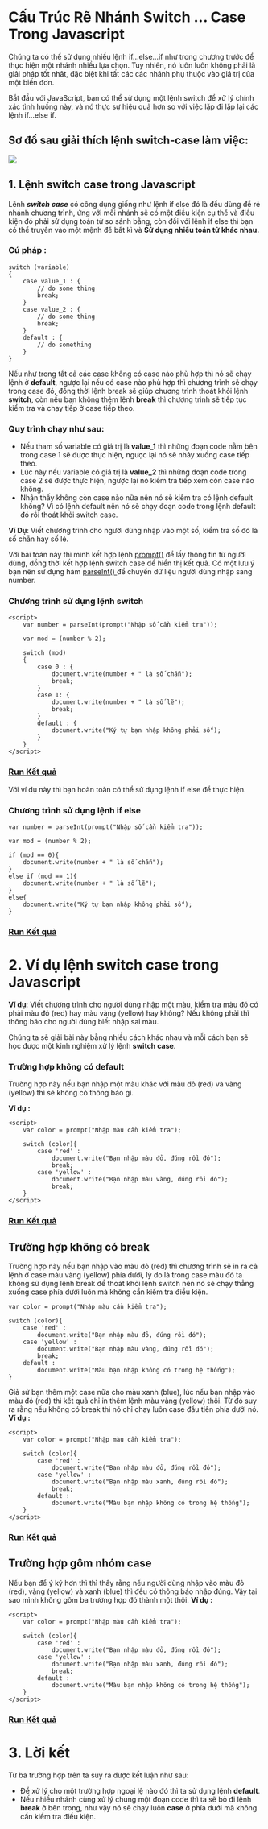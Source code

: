 # Cấu Trúc Rẽ Nhánh Switch ... Case Trong Javascript
Chúng ta có thể sử dụng nhiều lệnh if...else…if như trong chương trước để thực hiện một nhánh nhiều lựa chọn. Tuy nhiên, nó luôn luôn không phải là giải pháp tốt nhât, đặc biệt khi tất các các nhánh phụ thuộc vào giá trị của một biến đơn.

Bắt đầu với JavaScript, bạn có thể sử dụng một lệnh switch để xử lý chính xác tình huống này, và nó thực sự hiệu quả hơn so với việc lặp đi lặp lại các lệnh if…else if.
## Sơ đồ sau giải thích lệnh switch-case làm việc:
![](https://images.viblo.asia/809417b9-f0b7-4a59-ae70-1f9d1e74b8d7.JPG)
## 1. Lệnh switch case trong Javascript
Lênh ***switch case*** có công dụng giống như lệnh if else đó là đều dùng để rẻ nhánh chương trình, ứng với mỗi nhánh sẽ có một điều kiện cụ thể và điều kiện đó phải sử dụng toán tử so sánh bằng, còn đối với lệnh if else thì bạn có thể truyền vào một mệnh đề bất kì và **Sử dụng nhiều toán tử khác nhau.**

### Cú pháp : 
```
switch (variable)
{
    case value_1 : {
        // do some thing
        break;
    }
    case value_2 : {
        // do some thing
        break;
    }
    default : {
        // do something
    }
}
```

Nếu như trong tất cả các case không có  case nào phù hợp thì nó sẽ chạy lệnh ở **default**, ngược lại nếu có case nào phù hợp thì chương trình sẽ chạy trong case đó, đồng thời lệnh break sẽ giúp chương trình thoát khỏi lệnh **switch**, còn nếu bạn không thêm lệnh **break** thì chương trình sẽ tiếp tục kiểm tra và chạy tiếp ở case tiếp theo.

### Quy trình chạy như sau:

* Nếu tham số variable có giá trị là **value_1** thì những đoạn code nằm bên trong case 1 sẽ được thực hiện, ngược lại nó sẽ nhảy xuống case tiếp theo.
* Lúc này nếu variable có giá trị là **value_2** thì những đoạn code trong case 2 sẽ được thực hiện, ngược lại nó kiểm tra tiếp xem còn case nào không.
* Nhận thấy không còn case nào nữa nên nó sẽ kiểm tra có lệnh default không? Vì có lệnh default nên nó sẽ chạy đoạn code trong lệnh default đó rồi thoát khỏi switch case.

**Ví Dụ**: Viết chương trình cho người dùng nhập vào một số, kiểm tra số đó là số chẵn hay số lẻ.

Với bài toán này thì mình kết hợp lệnh [prompt()](https://www.w3schools.com/jsref/met_win_prompt.asp) để lấy thông tin từ người dùng, đồng thời kết hợp lệnh switch case để hiển thị kết quả. Có một lưu ý bạn nên sử dụng hàm [parseInt() ](https://www.w3schools.com/jsref/jsref_parseint.asp)để chuyển dữ liệu người dùng nhập sang number.

### Chương trình sử dụng lệnh switch  
```
<script>
    var number = parseInt(prompt("Nhập số cần kiểm tra"));

    var mod = (number % 2);

    switch (mod)
    {
        case 0 : {
            document.write(number + " là số chẵn");
            break;
        }
        case 1: {
            document.write(number + " là số lẽ");
            break;
        }
        default : {
            document.write("Ký tự bạn nhập không phải số");
        }
    }
</script>
```

### [Run Kết quả](https://codepen.io/v-hu/pen/OYmwyB)

Với ví dụ này thì bạn hoàn toàn có thể sử dụng lệnh if else để thực hiện.

### Chương trình sử dụng lệnh if else

```
var number = parseInt(prompt("Nhập số cần kiểm tra"));
 
var mod = (number % 2);
 
if (mod == 0){
    document.write(number + " là số chẵn");
}
else if (mod == 1){
    document.write(number + " là số lẽ");
}
else{
    document.write("Ký tự bạn nhập không phải số");
}
```
### [Run Kết quả](https://codepen.io/v-hu/pen/oRWMje)

# 2. Ví dụ lệnh switch case trong Javascript
**Ví dụ**: Viết chương trình cho người dùng nhập một màu, kiểm tra màu đó có phải màu đỏ (red) hay màu vàng (yellow) hay không? Nếu không phải thì thông báo cho người dùng biết nhập sai màu.

Chúng ta sẽ giải bài này bằng nhiều cách khác nhau và mỗi cách bạn sẽ học được một kinh nghiệm xử lý lệnh **switch case**.

### Trường hợp không có default

Trường hợp này nếu bạn nhập một màu khác với màu đỏ (red) và vàng (yellow) thì sẽ không có thông báo gì.

**Ví dụ :**

```
<script>
    var color = prompt("Nhập màu cần kiểm tra");

    switch (color){
        case 'red' : 
            document.write("Bạn nhập màu đỏ, đúng rồi đó");
            break;
        case 'yellow' : 
            document.write("Bạn nhập màu vàng, đúng rồi đó");
            break;    
    }
</script>
```

### [Run Kết quả](https://codepen.io/v-hu/pen/arWjom)

## Trường hợp không có break

Trường hợp này nếu bạn nhập vào màu đỏ (red) thì chương trình sẽ in ra cả lệnh ở case màu vàng (yellow) phía dưới, lý do là trong case màu đỏ ta không sử dụng lệnh break để thoát khỏi lệnh switch nên nó sẽ chạy thẳng xuống case phía dưới luôn mà không cần kiểm tra điều kiện.

```
var color = prompt("Nhập màu cần kiểm tra");
 
switch (color){
    case 'red' : 
        document.write("Bạn nhập màu đỏ, đúng rồi đó");
    case 'yellow' : 
        document.write("Bạn nhập màu vàng, đúng rồi đó");
        break;  
    default :
        document.write("Màu bạn nhập không có trong hệ thống");
}
```
Giả sử bạn thêm một case nữa cho màu xanh (blue), lúc nếu bạn nhập vào màu đỏ (red) thì kết quả chỉ in thêm lệnh màu vàng (yellow) thôi. Từ đó suy ra rằng nếu không có break thì nó chỉ chạy luôn case đầu tiên phía dưới nó.
**Ví dụ :**
```
<script>
    var color = prompt("Nhập màu cần kiểm tra");

    switch (color){
        case 'red' : 
            document.write("Bạn nhập màu đỏ, đúng rồi đó");
        case 'yellow' : 
            document.write("Bạn nhập màu xanh, đúng rồi đó");
            break;  
        default :
            document.write("Màu bạn nhập không có trong hệ thống");
    }
</script>
```
### [Run Kết quả](https://codepen.io/v-hu/pen/xNdMGv)

## Trường hợp gôm nhóm case
Nếu bạn để ý kỹ hơn thì thì thấy rằng nếu người dùng nhập vào màu đỏ (red), vàng (yellow) và xanh (blue) thì đều có thông báo nhập đúng. Vậy tai sao mình không gôm ba trường hợp đó thành một thôi.
**Ví dụ :**
```
<script>
    var color = prompt("Nhập màu cần kiểm tra");

    switch (color){
        case 'red' : 
            document.write("Bạn nhập màu đỏ, đúng rồi đó");
        case 'yellow' : 
            document.write("Bạn nhập màu xanh, đúng rồi đó");
            break;  
        default :
            document.write("Màu bạn nhập không có trong hệ thống");
    }
</script>
```
### [Run Kết quả](https://codepen.io/v-hu/pen/MdmLKP)

# 3. Lời kết
Từ ba trường hợp trên ta suy ra được kết luận như sau:  
* Để xử lý cho một trường hợp ngoại lệ nào đó thì ta sử dụng lệnh **default**.
* Nếu nhiều nhánh cùng xử lý chung một đoạn code thì ta sẽ bỏ đi lệnh **break** ở bên trong, như vậy nó sẽ chạy luôn **case** ở phía dưới mà không cần kiểm tra điều kiện.